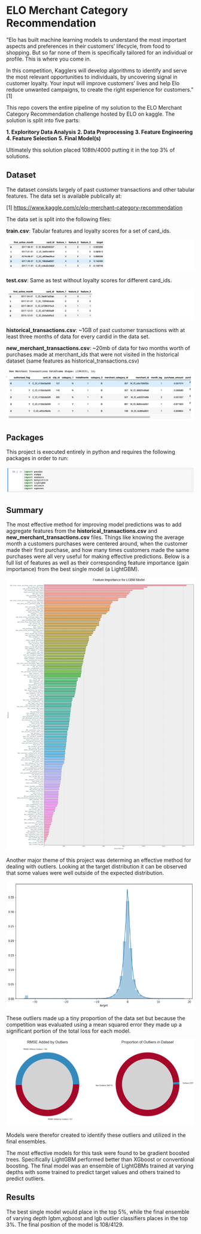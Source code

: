 # ELO Merchant Category Recommendation

"Elo has built machine learning models to understand the most important aspects and preferences in their customers’ lifecycle, from food to shopping. But so far none of them is specifically tailored for an individual or profile. This is where you come in.

In this competition, Kagglers will develop algorithms to identify and serve the most relevant opportunities to individuals, by uncovering signal in customer loyalty. Your input will improve customers’ lives and help Elo reduce unwanted campaigns, to create the right experience for customers." [1]

This repo covers the entire pipeline of my solution to the ELO Merchant Category Recommendation challenge hosted by ELO on kaggle. The solution is split into five parts:

**1. Exploritory Data Analysis**
**2. Data Preprocessing**
**3. Feature Engineering**
**4. Feature Selection**
**5. Final Model(s)**

Ultimately this solution placed 108th/4000 putting it in the top 3% of solutions.

## Dataset

The dataset consists largely of past customer transactions and other tabular features. The data set is available publically at:

[1] https://www.kaggle.com/c/elo-merchant-category-recommendation

The data set is split into the following files:

**train.csv**: Tabular features and loyalty scores for a set of card_ids.

![](images/train_head_ext.png)

**test.csv**: Same as test without loyalty scores for different card_ids.

![](images/test_head_ext.png)

**historical_transactions.csv**: ~1GB of past customer transactions with at least three months of data for every cardid in the data set.

**new_merchant_transactions.csv**: ~20mb of data for two months worth of purchases made at merchant_ids that were not visited in the historical dataset (same features as historical_transactions.csv)

![](images/hist_trans_head.png)

## Packages

This project is executed entirely in python and requires the following packages in order to run:

![](images/imports.png)

## Summary

The most effective method for improving model predictions was to add aggregate features from the  **historical_transactions.csv** and **new_merchant_transactions.csv** files. Things like knowing the average month a customers purchases were centered around, when the customer made their first purchase, and how many times customers made the same purchases were all very useful for making effective predictions. Below is a full list of features as well as their corresponding feature importance (gain importance) from the best single model (a LightGBM).

![](images/feature_importance.png)

Another major theme of this project was determing an effective method for dealing with outliers. Looking at the target distribution it can be observed that some values were well outside of the expected distribution.

![](images/outliers_hist2.png)

These outliers made up a tiny proportion of the data set but because the competition was evaluated using a mean squared error they made up a significant portion of the total loss for each model. 

![](images/outliers_loss2.png)

Models were therefor created to identify these outliers and utilized in the final ensembles.

The most effective models for this task were found to be gradient boosted trees. Specifically LightGBM performed better than XGboost or conventional boosting. The final model was an ensemble of LightGBMs trained at varying depths with some trained to predict target values and others trained to predict outliers.

## Results

The best single model would place in the top 5%, while the final ensemble of varying depth lgbm,xgboost and lgb outlier classifiers places in the top 3%. The final position of the model is 108/4129.
